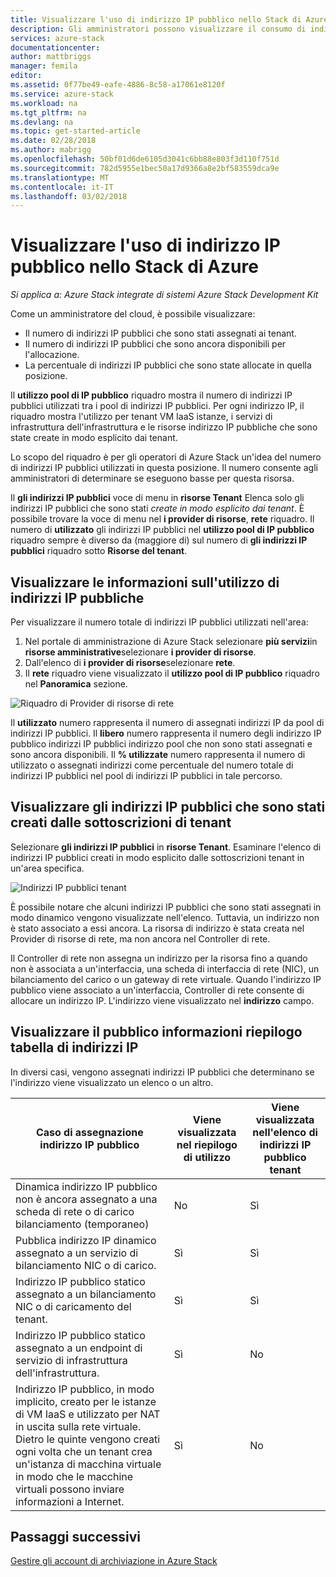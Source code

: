 ```yaml
---
title: Visualizzare l'uso di indirizzo IP pubblico nello Stack di Azure | Documenti Microsoft
description: Gli amministratori possono visualizzare il consumo di indirizzi IP pubblici in un'area
services: azure-stack
documentationcenter: 
author: mattbriggs
manager: femila
editor: 
ms.assetid: 0f77be49-eafe-4886-8c58-a17061e8120f
ms.service: azure-stack
ms.workload: na
ms.tgt_pltfrm: na
ms.devlang: na
ms.topic: get-started-article
ms.date: 02/28/2018
ms.author: mabrigg
ms.openlocfilehash: 50bf01d6de6105d3041c6bb88e803f3d110f751d
ms.sourcegitcommit: 782d5955e1bec50a17d9366a8e2bf583559dca9e
ms.translationtype: MT
ms.contentlocale: it-IT
ms.lasthandoff: 03/02/2018
---
```

# <a name="view-public-ip-address-consumption-in-azure-stack"></a>Visualizzare l'uso di indirizzo IP pubblico nello Stack di Azure

*Si applica a: Azure Stack integrate di sistemi Azure Stack Development Kit*

Come un amministratore del cloud, è possibile visualizzare:
 - Il numero di indirizzi IP pubblici che sono stati assegnati ai tenant.
 - Il numero di indirizzi IP pubblici che sono ancora disponibili per l'allocazione.
 - La percentuale di indirizzi IP pubblici che sono state allocate in quella posizione.

Il **utilizzo pool di IP pubblico** riquadro mostra il numero di indirizzi IP pubblici utilizzati tra i pool di indirizzi IP pubblici. Per ogni indirizzo IP, il riquadro mostra l'utilizzo per tenant VM IaaS istanze, i servizi di infrastruttura dell'infrastruttura e le risorse indirizzo IP pubbliche che sono state create in modo esplicito dai tenant.

Lo scopo del riquadro è per gli operatori di Azure Stack un'idea del numero di indirizzi IP pubblici utilizzati in questa posizione. Il numero consente agli amministratori di determinare se eseguono basse per questa risorsa.

Il **gli indirizzi IP pubblici** voce di menu in **risorse Tenant** Elenca solo gli indirizzi IP pubblici che sono stati *create in modo esplicito dai tenant*. È possibile trovare la voce di menu nel **i provider di risorse**, **rete** riquadro. Il numero di **utilizzato** gli indirizzi IP pubblici nel **utilizzo pool di IP pubblico** riquadro sempre è diverso da (maggiore di) sul numero di **gli indirizzi IP pubblici** riquadro sotto  **Risorse del tenant**.

## <a name="view-the-public-ip-address-usage-information"></a>Visualizzare le informazioni sull'utilizzo di indirizzi IP pubbliche
Per visualizzare il numero totale di indirizzi IP pubblici utilizzati nell'area:

1. Nel portale di amministrazione di Azure Stack selezionare **più servizi**in **risorse amministrative**selezionare **i provider di risorse**.
2. Dall'elenco di **i provider di risorse**selezionare **rete**.
3. Il **rete** riquadro viene visualizzato il **utilizzo pool di IP pubblico** riquadro nel **Panoramica** sezione.

![Riquadro di Provider di risorse di rete](media/azure-stack-viewing-public-ip-address-consumption/image01.png)

Il **utilizzato** numero rappresenta il numero di assegnati indirizzi IP da pool di indirizzi IP pubblici. Il **libero** numero rappresenta il numero degli indirizzo IP pubblico indirizzi IP pubblici indirizzo pool che non sono stati assegnati e sono ancora disponibili. Il **% utilizzate** numero rappresenta il numero di utilizzato o assegnati indirizzi come percentuale del numero totale di indirizzi IP pubblici nel pool di indirizzi IP pubblici in tale percorso.

## <a name="view-the-public-ip-addresses-that-were-created-by-tenant-subscriptions"></a>Visualizzare gli indirizzi IP pubblici che sono stati creati dalle sottoscrizioni di tenant
Selezionare **gli indirizzi IP pubblici** in **risorse Tenant**. Esaminare l'elenco di indirizzi IP pubblici creati in modo esplicito dalle sottoscrizioni tenant in un'area specifica.

![Indirizzi IP pubblici tenant](media/azure-stack-viewing-public-ip-address-consumption/image02.png)

È possibile notare che alcuni indirizzi IP pubblici che sono stati assegnati in modo dinamico vengono visualizzate nell'elenco. Tuttavia, un indirizzo non è stato associato a essi ancora. La risorsa di indirizzo è stata creata nel Provider di risorse di rete, ma non ancora nel Controller di rete.

Il Controller di rete non assegna un indirizzo per la risorsa fino a quando non è associata a un'interfaccia, una scheda di interfaccia di rete (NIC), un bilanciamento del carico o un gateway di rete virtuale. Quando l'indirizzo IP pubblico viene associato a un'interfaccia, Controller di rete consente di allocare un indirizzo IP. L'indirizzo viene visualizzato nel **indirizzo** campo.

## <a name="view-the-public-ip-address-information-summary-table"></a>Visualizzare il pubblico informazioni riepilogo tabella di indirizzi IP
In diversi casi, vengono assegnati indirizzi IP pubblici che determinano se l'indirizzo viene visualizzato un elenco o un altro.

| **Caso di assegnazione indirizzo IP pubblico** | **Viene visualizzata nel riepilogo di utilizzo** | **Viene visualizzata nell'elenco di indirizzi IP pubblico tenant** |
| --- | --- | --- |
| Dinamica indirizzo IP pubblico non è ancora assegnato a una scheda di rete o di carico bilanciamento (temporaneo) |No  |Sì |
| Pubblica indirizzo IP dinamico assegnato a un servizio di bilanciamento NIC o di carico. |Sì |Sì |
| Indirizzo IP pubblico statico assegnato a un bilanciamento NIC o di caricamento del tenant. |Sì |Sì |
| Indirizzo IP pubblico statico assegnato a un endpoint di servizio di infrastruttura dell'infrastruttura. |Sì |No  |
| Indirizzo IP pubblico, in modo implicito, creato per le istanze di VM IaaS e utilizzato per NAT in uscita sulla rete virtuale. Dietro le quinte vengono creati ogni volta che un tenant crea un'istanza di macchina virtuale in modo che le macchine virtuali possono inviare informazioni a Internet. |Sì |No  |

## <a name="next-steps"></a>Passaggi successivi
[Gestire gli account di archiviazione in Azure Stack](azure-stack-manage-storage-accounts.md)